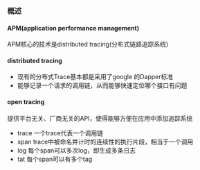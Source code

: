 ### 概述
#### APM(application performance management)
APM核心的技术是distributed tracing(分布式链路追踪系统)
#### distributed tracing
* 现有的分布式Trace基本都是采用了google 的Dapper标准
* 能够记录一个请求的调用链，从而能够快速定位哪个接口有问题
#### open tracing
提供平台无关、厂商无关的API，使得能够方便在应用中添加追踪系统
* trace
一个trace代表一个调用链
* span
trace中被命名并计时的连续性的执行片段，相当于一个调用
* log
每个span可以多次log，即生成多条日志
* tat
每个span可以有多个tag
